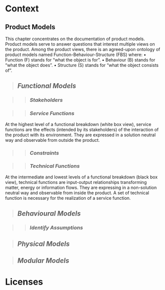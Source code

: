 # **Context**

## **Product Models**

This chapter concentrates on the documentation of product models. Product models serve to answer questions that interest multiple views on the product. Among the product views, there is an agreed-upon ontology of product models named Function-Behaviour-Structure (FBS) where:
•	Function (F) stands for “what the object is for”.
•	Behaviour (B) stands for “what the object does”.
•	Structure (S) stands for “what the object consists of”.

> ## **_Functional Models_**

> > ### _Stakeholders_

> > ### _Service Functions_

At the highest level of a functional breakdown (white box view), service functions are the effects (intended by its stakeholders) of the interaction of the product with its environment. They are expressed in a solution neutral way and observable from outside the product.

> > ### _Constraints_

> > ### _Technical Functions_

At the intermediate and lowest levels of a functional breakdown (black box view), technical functions are input-output relationships transforming matter, energy or information flows. They are expressing in a non-solution neutral way and observable from inside the product. A set of technical function is necessary for the realization of a service function.

> ## **_Behavioural Models_**

> > ### _Identify Assumptions_

> ## **_Physical Models_**

> ## **_Modular Models_**

# Licenses

